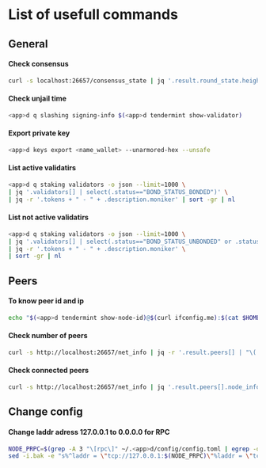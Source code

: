 # List of usefull commands

## General

#### Check consensus
```Bash
curl -s localhost:26657/consensus_state | jq '.result.round_state.height_vote_set[0].prevotes_bit_array'
```
#### Check unjail time
```Bash
<app>d q slashing signing-info $(<app>d tendermint show-validator)
```
#### Export private key
```Bash
<app>d keys export <name_wallet> --unarmored-hex --unsafe
```
#### List active validatirs
```Bash
<app>d q staking validators -o json --limit=1000 \
| jq '.validators[] | select(.status=="BOND_STATUS_BONDED")' \
| jq -r '.tokens + " - " + .description.moniker' | sort -gr | nl
```
#### List not active validatirs
```Bash
<app>d q staking validators -o json --limit=1000 \
| jq '.validators[] | select(.status=="BOND_STATUS_UNBONDED" or .status=="BOND_STATUS_UNBONDING")' \
| jq -r '.tokens + " - " + .description.moniker' \
| sort -gr | nl
```

## Peers

#### To know peer id and ip
```Bash
echo "$(<app>d tendermint show-node-id)@$(curl ifconfig.me):$(cat $HOME/.<app>dd/config/config.toml | grep laddr | grep -E '([[:digit:]]{4}6)' -o)"
```
#### Check number of peers
```Bash
curl -s http://localhost:26657/net_info | jq -r '.result.peers[] | "\(.node_info.id)@\(.remote_ip):\(.node_info.listen_addr | split(":")[2])"' | wc -l
```
#### Check connected peers
```Bash
curl -s http://localhost:26657/net_info | jq '.result.peers[].node_info.moniker'
```

## Change config

#### Change laddr adress 127.0.0.1 to 0.0.0.0 for RPC
```Bash
NODE_PRPC=$(grep -A 3 "\[rpc\]" ~/.<app>d/config/config.toml | egrep -o ":[0-9]+")
sed -i.bak -e "s%^laddr = \"tcp://127.0.0.1:$(NODE_PRPC)\"%laddr = \"tcp://0.0.0.0:$(NODE_PRPC)\"%" $HOME/.<app>d/config/config.toml
```





